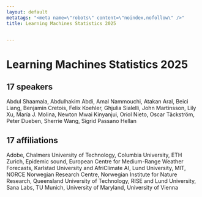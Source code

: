 ```yaml
---
layout: default
metatags: "<meta name=\"robots\" content=\"noindex,nofollow\" />"
title: Learning Machines Statistics 2025


---
```


# Learning Machines Statistics 2025



## 17 speakers

Abdul Shaamala, Abdulhakim Abdi, Amal Nammouchi, Atakan Aral, Beici Liang, Benjamin Cretois, Felix Koehler, Ghjulia Sialelli, John Martinsson, Lily Xu, María J. Molina, Newton Mwai Kinyanjui, Oriol Nieto, Oscar Täckström, Peter Dueben, Sherrie Wang, Sigrid Passano Hellan

## 17 affiliations

Adobe, Chalmers University of Technology, Columbia University, ETH Zurich, Epidemic sound, European Centre for Medium-Range Weather Forecasts, Karlstad University and AfriClimate AI, Lund University, MIT, NORCE Norwegian Research Centre, Norwegian Institute for Nature Research, Queensland University of Technology, RISE and Lund University, Sana Labs, TU Munich, University of Maryland, University of Vienna

